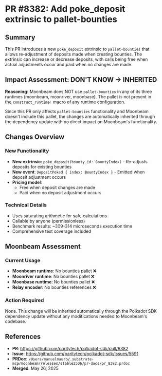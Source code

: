 # PR #8382: Add poke_deposit extrinsic to pallet-bounties

## Summary

This PR introduces a new `poke_deposit` extrinsic to `pallet-bounties` that allows re-adjustment of deposits made when creating bounties. The extrinsic can increase or decrease deposits, with calls being free when actual adjustments occur and paid when no changes are made.

## Impact Assessment: DON'T KNOW → INHERITED

**Reasoning:** Moonbeam does NOT use `pallet-bounties` in any of its three runtimes (moonbeam, moonriver, moonbase). The pallet is not present in the `construct_runtime!` macro of any runtime configuration.

Since this PR only affects `pallet-bounties` functionality and Moonbeam doesn't include this pallet, the changes are automatically inherited through the dependency update with no direct impact on Moonbeam's functionality.

## Changes Overview

### New Functionality
- **New extrinsic**: `poke_deposit(bounty_id: BountyIndex)` - Re-adjusts deposits for existing bounties
- **New event**: `DepositPoked { index: BountyIndex }` - Emitted when deposit adjustment occurs
- **Pricing model**:
  - Free when deposit changes are made
  - Paid when no deposit adjustment occurs

### Technical Details
- Uses saturating arithmetic for safe calculations
- Callable by anyone (permissionless)
- Benchmark results: ~309-314 microseconds execution time
- Comprehensive test coverage included

## Moonbeam Assessment

### Current Usage
- **Moonbeam runtime**: No bounties pallet ❌
- **Moonriver runtime**: No bounties pallet ❌
- **Moonbase runtime**: No bounties pallet ❌
- **Relay encoder**: No bounties references ❌

### Action Required
None. This change will be inherited automatically through the Polkadot SDK dependency update without any modifications needed to Moonbeam's codebase.

## References

- **PR**: https://github.com/paritytech/polkadot-sdk/pull/8382
- **Issue**: https://github.com/paritytech/polkadot-sdk/issues/5591
- **PRDoc**: `/Users/manuelmauro/.substrate-mcp/moonbeam/releases/stable2506/pr-docs/pr_8382.prdoc`
- **Merged**: May 26, 2025
